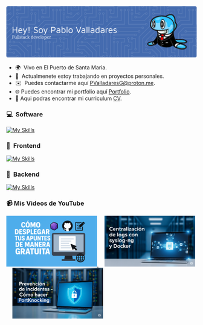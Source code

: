 <img src="./images/banner.png">

-   🌍  Vivo en El Puerto de Santa Maria.
-   🧠  Actualmenete estoy trabajando en proyectos personales.
-   ✉️  Puedes contactarme aquí [PValladaresG@proton.me](mailto:PValladaresG@proton.me).
-   🌐  Puedes encontrar mi portfolio aquí [Portfolio](https://www.pablo-vg.com/es/).
-   📄  Aqui podras encontrar mi curriculum [CV](https://pvgceti.github.io/NotasYProyectos/Sobre-m%C3%AD).

### 💻 &nbsp;Software
[![My Skills](https://skillicons.dev/icons?i=git,linux,docker,nginx,aws,postman,vercel,eclipse,figma)](https://skillicons.dev)

### 🎨 &nbsp;Frontend
[![My Skills](https://skillicons.dev/icons?i=html,css,ts,react,nextjs,angular,astro,htmx,tailwind,sass)](https://skillicons.dev)

### 🔧 &nbsp;Backend
[![My Skills](https://skillicons.dev/icons?i=nodejs,php,java,laravel,prisma,mysql,firebase,py,elasticsearch)](https://skillicons.dev)

### 📹 Mis Videos de YouTube

<div>
    <a href="https://www.youtube.com/watch?v=ussNAHN84xA" target="_blank">
        <img src="./images/Miniatura 1.png" alt="Cómo desplegar tus apuntes de manera gratuita" width="240" height="135">
    </a>&nbsp;&nbsp;&nbsp;
    <a href="https://www.youtube.com/watch?v=vsNZ7zzyjDM" target="_blank">
        <img src="./images/Miniatura 2.png" alt="Centralización de logs con syslog-ng y Docker" width="240" height="135">
    </a>&nbsp;&nbsp;&nbsp;
    <a href="https://www.youtube.com/watch?v=rsNB6r0bXp8" target="_blank">
        <img src="./images/Miniatura 3.png" alt="Prevención de incidentes - Cómo hacer PortKnocking" width="240" height="135">
    </a>
</div>

